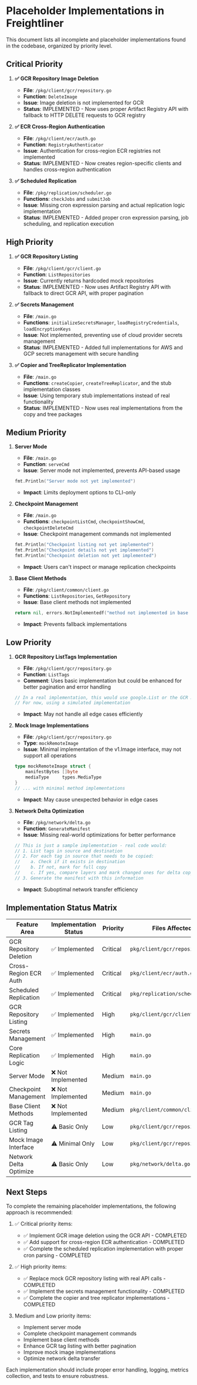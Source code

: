 # Placeholder Implementations in Freightliner

This document lists all incomplete and placeholder implementations found in the codebase, organized by priority level.

## Critical Priority

1. **✅ GCR Repository Image Deletion** 
   - **File**: `/pkg/client/gcr/repository.go`
   - **Function**: `DeleteImage`
   - **Issue**: Image deletion is not implemented for GCR
   - **Status**: IMPLEMENTED - Now uses proper Artifact Registry API with fallback to HTTP DELETE requests to GCR registry

2. **✅ ECR Cross-Region Authentication**
   - **File**: `/pkg/client/ecr/auth.go`
   - **Function**: `RegistryAuthenticator`
   - **Issue**: Authentication for cross-region ECR registries not implemented
   - **Status**: IMPLEMENTED - Now creates region-specific clients and handles cross-region authentication

3. **✅ Scheduled Replication**
   - **File**: `/pkg/replication/scheduler.go`
   - **Functions**: `checkJobs` and `submitJob` 
   - **Issue**: Missing cron expression parsing and actual replication logic implementation
   - **Status**: IMPLEMENTED - Added proper cron expression parsing, job scheduling, and replication execution

## High Priority

1. **✅ GCR Repository Listing**
   - **File**: `/pkg/client/gcr/client.go`
   - **Function**: `ListRepositories`
   - **Issue**: Currently returns hardcoded mock repositories
   - **Status**: IMPLEMENTED - Now uses Artifact Registry API with fallback to direct GCR API, with proper pagination

2. **✅ Secrets Management**
   - **File**: `/main.go`
   - **Functions**: `initializeSecretsManager`, `loadRegistryCredentials`, `loadEncryptionKeys` 
   - **Issue**: Not implemented, preventing use of cloud provider secrets management
   - **Status**: IMPLEMENTED - Added full implementations for AWS and GCP secrets management with secure handling

3. **✅ Copier and TreeReplicator Implementation**
   - **File**: `/main.go`
   - **Functions**: `createCopier`, `createTreeReplicator`, and the stub implementation classes
   - **Issue**: Using temporary stub implementations instead of real functionality
   - **Status**: IMPLEMENTED - Now uses real implementations from the copy and tree packages

## Medium Priority

1. **Server Mode**
   - **File**: `/main.go`
   - **Function**: `serveCmd`
   - **Issue**: Server mode not implemented, prevents API-based usage
   ```go
   fmt.Println("Server mode not yet implemented")
   ```
   - **Impact**: Limits deployment options to CLI-only

2. **Checkpoint Management**
   - **File**: `/main.go`
   - **Functions**: `checkpointListCmd`, `checkpointShowCmd`, `checkpointDeleteCmd`
   - **Issue**: Checkpoint management commands not implemented
   ```go
   fmt.Println("Checkpoint listing not yet implemented")
   fmt.Println("Checkpoint details not yet implemented")
   fmt.Println("Checkpoint deletion not yet implemented")
   ```
   - **Impact**: Users can't inspect or manage replication checkpoints

3. **Base Client Methods**
   - **File**: `/pkg/client/common/client.go`
   - **Functions**: `ListRepositories`, `GetRepository`
   - **Issue**: Base client methods not implemented
   ```go
   return nil, errors.NotImplementedf("method not implemented in base client")
   ```
   - **Impact**: Prevents fallback implementations

## Low Priority

1. **GCR Repository ListTags Implementation**
   - **File**: `/pkg/client/gcr/repository.go`
   - **Function**: `ListTags`
   - **Comment**: Uses basic implementation but could be enhanced for better pagination and error handling
   ```go
   // In a real implementation, this would use google.List or the GCR API
   // For now, using a simulated implementation
   ```
   - **Impact**: May not handle all edge cases efficiently

2. **Mock Image Implementations**
   - **File**: `/pkg/client/gcr/repository.go`
   - **Type**: `mockRemoteImage`
   - **Issue**: Minimal implementation of the v1.Image interface, may not support all operations
   ```go
   type mockRemoteImage struct {
       manifestBytes []byte
       mediaType     types.MediaType
   }
   // ... with minimal method implementations
   ```
   - **Impact**: May cause unexpected behavior in edge cases

3. **Network Delta Optimization**
   - **File**: `/pkg/network/delta.go`
   - **Function**: `GenerateManifest`
   - **Issue**: Missing real-world optimizations for better performance
   ```go
   // This is just a sample implementation - real code would:
   // 1. List tags in source and destination
   // 2. For each tag in source that needs to be copied:
   //    a. Check if it exists in destination
   //    b. If not, mark for full copy
   //    c. If yes, compare layers and mark changed ones for delta copy
   // 3. Generate the manifest with this information
   ```
   - **Impact**: Suboptimal network transfer efficiency

## Implementation Status Matrix

| Feature Area            | Implementation Status | Priority | Files Affected                         |
|-------------------------|----------------------|----------|---------------------------------------|
| GCR Repository Deletion | ✅ Implemented       | Critical | `pkg/client/gcr/repository.go`        |
| Cross-Region ECR Auth   | ✅ Implemented       | Critical | `pkg/client/ecr/auth.go`              |
| Scheduled Replication   | ✅ Implemented       | Critical | `pkg/replication/scheduler.go`        |
| GCR Repository Listing  | ✅ Implemented       | High     | `pkg/client/gcr/client.go`            |
| Secrets Management      | ✅ Implemented       | High     | `main.go`                             |
| Core Replication Logic  | ✅ Implemented       | High     | `main.go`                             |
| Server Mode             | ❌ Not Implemented   | Medium   | `main.go`                             |
| Checkpoint Management   | ❌ Not Implemented   | Medium   | `main.go`                             |
| Base Client Methods     | ❌ Not Implemented   | Medium   | `pkg/client/common/client.go`         |
| GCR Tag Listing         | ⚠️ Basic Only        | Low      | `pkg/client/gcr/repository.go`        |
| Mock Image Interface    | ⚠️ Minimal Only      | Low      | `pkg/client/gcr/repository.go`        |
| Network Delta Optimize  | ⚠️ Basic Only        | Low      | `pkg/network/delta.go`                |

## Next Steps

To complete the remaining placeholder implementations, the following approach is recommended:

1. ✅ Critical priority items:
   - ✅ Implement GCR image deletion using the GCR API - COMPLETED
   - ✅ Add support for cross-region ECR authentication - COMPLETED
   - ✅ Complete the scheduled replication implementation with proper cron parsing - COMPLETED

2. ✅ High priority items:
   - ✅ Replace mock GCR repository listing with real API calls - COMPLETED
   - ✅ Implement the secrets management functionality - COMPLETED
   - ✅ Complete the copier and tree replicator implementations - COMPLETED

3. Medium and Low priority items:
   - Implement server mode
   - Complete checkpoint management commands
   - Implement base client methods
   - Enhance GCR tag listing with better pagination
   - Improve mock image implementations
   - Optimize network delta transfer

Each implementation should include proper error handling, logging, metrics collection, and tests to ensure robustness.